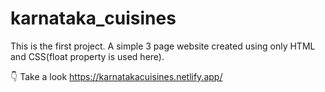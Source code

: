 # karnataka_cuisines

This is the first project. A simple 3 page website created using only HTML and CSS(float property is used here). 

👇 Take a look
https://karnatakacuisines.netlify.app/
